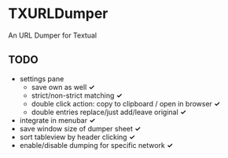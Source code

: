 TXURLDumper
===========

An URL Dumper for Textual


TODO
----

- settings pane
  - save own as well **✓**
  - strict/non-strict matching **✓**
  - double click action: copy to clipboard / open in browser **✓**
  - double entries replace/just add/leave original **✓**
- integrate in menubar **✓**
- save window size of dumper sheet **✓**
- sort tableview by header clicking **✓**
- enable/disable dumping for specific network **✓**
